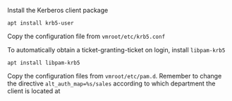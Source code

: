 Install the Kerberos client package
```
apt install krb5-user
```

Copy the configuration file from `vmroot/etc/krb5.conf`

To automatically obtain a ticket-granting-ticket on login, install `libpam-krb5`
```
apt install libpam-krb5
```

Copy the configuration files from `vmroot/etc/pam.d`.
Remember to change the directive `alt_auth_map=%s/sales` according to which department the client is located at
